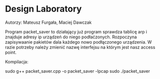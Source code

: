# Design Laboratory
Autorzy: Mateusz Furgała, Maciej Dawczak

Program packet_saver to działający już program sprawdza tablicę arp i znajduje adresy ip urządzeń do niego podłaćzonych. Rozpoczyna zapisywaanie pakietów dala każdego nowo podłączonego urządzenia. 
W razie potrzeby należy zmienić nazwę interfejsu na którym jest nasz access point.

Kompilacja:

sudo g++ packet_saver.cpp -o packet_saver -lpcap
sudo ./packet_saver
